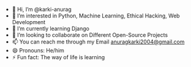 - 👋 Hi, I’m @karki-anurag
- 👀 I’m interested in Python, Machine Learning, Ethical Hacking, Web Development
- 🌱 I’m currently learning Django
- 💞️ I’m looking to collaborate on Different Open-Source Projects
- 📫 You can reach me through my Email anuragkarki2004@gmail.com
- 😄 Pronouns: He/him
- ⚡ Fun fact: The way of life is learning
